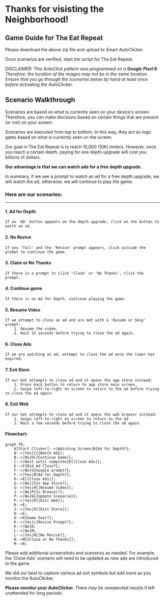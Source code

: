 # Thanks for visisting the Neighborhood!

## Game Guide for The Eat Repeat

Please download the above zip file and upload to Smart AutoClicker.

Once scenarios are verified, start the script for The Eat Repeat.

_DISCLAIMER: This AutoClick pattern was programmed on a **Google Pixel 6**.
Therefore, the location of the images may not be in the same location. 
Ensure that you go through the scenarios below by hand at least once before activating the AutoClicker._

## Scenario Walkthrough

Scenarios are based on what is currently seen on your device's screen. Therefore, you can make decisions based on certain things that are present (or not) on your screen.

Scenarios are executed from top to bottom. In this way, they act as logic gates based on what is currently seen on the screen.

Our goal in The Eat Repeat is to reach 10,000 (10K) meters. However, once you reach a certain depth, paying for one depth upgrade will cost you billions of dollars.

**Our advantage is that we can watch ads for a free depth upgrade.**

In summary, if we see a prompt to watch an ad for a free depth upgrade, we will watch the ad, otherwise, we will continue to play the game.

### Here are our scenarios:

---

#### 1. Ad for Depth
    If an 'AD' button appears on the depth upgrade, click on the button to watch an ad.

#### 2. No Revive
    If you 'fail' and the 'Revive' prompt appears, click outside the prompt to continue the game.

#### 3. Claim or No Thanks
    If there is a prompt to click 'Claim' or 'No Thanks', click the prompt. 
    
#### 4. Continue game
    If there is no Ad for Depth, continue playing the game.

#### 5. Resume Video
    If we attempt to close an ad and are met with a 'Resume or Skip' prompt:
        1. Resume the video.
        2. Wait 15 seconds before trying to close the ad again.

#### 6. Close Ads
    If we are watching an ad, attempt to close the ad once the timer has expired.

#### 7. Exit Store
    If our bot attempts to close ad and it opens the app store instead:
        1. Press back button to return to app store main screen.
        2. Swipe left-to-right on screen to return to the ad before trying to close the ad again.

#### 8. Exit Web
    If our bot attempts to close ad and it opens the web browser instead:
        1. Swipe left-to-right on screen to return to the ad 
        2. Wait a few seconds before trying to close the ad again.
        
#### Flowchart:
```mermaid
graph TD;
    A[Start Clicker]-->|Watching Screen|B{Ad for Depth?};
    B-->|Yes|C{{Watch Ad}};
    B-->|No|D[[Continue Game]];
    C-->|Wait until complete|E[[Close Ads]];
    E-->F{Did Ad Close?};
    F-->|No|G{Google prompt?};
    F-->|Yes|B{Ad for Depth?};
    H-->E[[Close Ads]];
    G-->|No|J{In App Store?};
    G-->|Yes|H[[Resume Video]];
    J-->|No|P{In Browser?};
    P-->|No|Q{{Update Scenario}};
    P-->|Yes|R[[Exit Web]];
    R-->E;
    J-->|Yes|O[[Exit Store]];
    O-->E;
    D-->K{Game Over?};
    K-->|Yes|L{Revive Prompt?};
    K-->|No|D;
    L-->|No|M;
    L-->|Yes|N[[No Revive]];
    N-->M[[Claim or No Thanks]];
    M-->B;
```
Please add additional screenshots and scenarios as needed. For example, the 'Close Ads' scenario will need to be updated as new ads are introduced to the game.

We did our best to capture various ad exit symbols but add more as you monitor the AutoClicker.

**Please monitor your AutoClicker.** There may be unexpected results if left unattended for long periods. 
